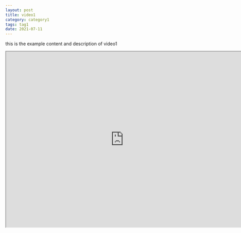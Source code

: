 ```yaml
---
layout: post
title: video1
category: category1
tags: tag1
date: 2021-07-11
---
```


this is the example content and description of video1

<div class="wise-iframe-wrapper"><iframe width="730" height="548" src="http://www.youtube.com/embed/pP9Bto5lOEQ" allowfullscreen></iframe></div>
